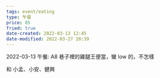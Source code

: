 ```yaml
---
tags: event/eating
type: 午餐
price: 85
fried: true
date-created: 2022-03-13 12:45
date-modified: 2022-03-27 20:39
---
```



2022-03-13 午餐: A8 巷子裡的雞腿王便當，蠻 low 的，不怎樣

和 小孟、小安、健興
